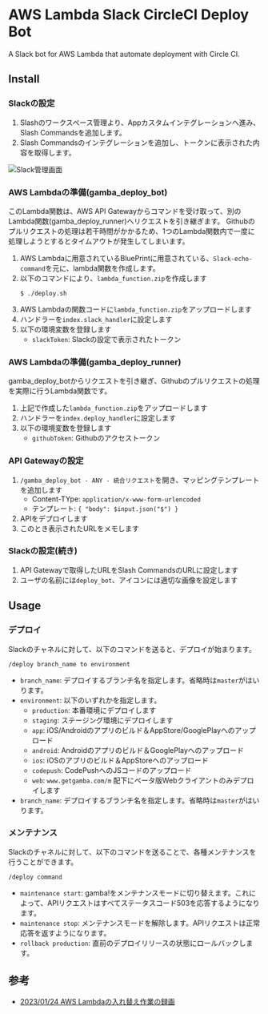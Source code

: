 
# AWS Lambda Slack CircleCI Deploy Bot

A Slack bot for AWS Lambda that automate deployment with Circle CI.

## Install

### Slackの設定
1. Slashのワークスペース管理より、Appカスタムインテグレーションへ進み、Slash Commandsを追加します。
1. Slash Commandsのインテグレーションを追加し、トークンに表示された内容を取得します。

![Slack管理画面](https://user-images.githubusercontent.com/1058058/121304694-a3988c80-c937-11eb-978d-722643179505.png)

### AWS Lambdaの準備(gamba_deploy_bot)
このLambda関数は、AWS API Gatewayからコマンドを受け取って、別のLambda関数(gamba_deploy_runner)へリクエストを引き継ぎます。
Githubのプルリクエストの処理は若干時間がかかるため、1つのLambda関数内で一度に処理しようとするとタイムアウトが発生してしまいます。

1. AWS Lambdaに用意されているBluePrintに用意されている、`Slack-echo-command`を元に、lambda関数を作成します。
1. 以下のコマンドにより、`lambda_function.zip`を作成します
    ```
    $ ./deploy.sh
    ```
1. AWS Lambdaの関数コードに`lambda_function.zip`をアップロードします
1. ハンドラーを`index.slack_handler`に設定します
1. 以下の環境変数を登録します
    * `slackToken`: Slackの設定で表示されたトークン

### AWS Lambdaの準備(gamba_deploy_runner)
gamba_deploy_botからリクエストを引き継ぎ、Githubのプルリクエストの処理を実際に行うLambda関数です。

1. 上記で作成した`lambda_function.zip`をアップロードします
1. ハンドラーを`index.deploy_handler`に設定します
1. 以下の環境変数を登録します
    * `githubToken`: Githubのアクセストークン

### API Gatewayの設定
1.  `/gamba_deploy_bot - ANY - 統合リクエスト`を開き、マッピングテンプレートを追加します
    * Content-TYpe: `application/x-www-form-urlencoded`
    * テンプレート: `{ "body": $input.json("$") }`
2. APIをデプロイします
3. このとき表示されたURLをメモします

### Slackの設定(続き)
1. API Gatewayで取得したURLをSlash CommandsのURLに設定します
1. ユーザの名前には`deploy_bot`、アイコンには適切な画像を設定します

## Usage
### デプロイ
Slackのチャネルに対して、以下のコマンドを送ると、デプロイが始まります。

```
/deploy branch_name to environment
```
* `branch_name`: デプロイするブランチ名を指定します。省略時は`master`がはいります。
* `environment`: 以下のいずれかを指定します。
  * `production`: 本番環境にデプロイします
  * `staging`: ステージング環境にデプロイします
  * `app`: iOS/Androidのアプリのビルド＆AppStore/GooglePlayへのアップロード
  * `android`: Androidのアプリのビルド＆GooglePlayへのアップロード 
  * `ios`: iOSのアプリのビルド＆AppStoreへのアップロード 
  * `codepush`: CodePushへのJSコードのアップロード
  * `web`: `www.getgamba.com/m` 配下にベータ版Webクライアントのみデプロイします
* `branch_name`: デプロイするブランチ名を指定します。省略時は`master`がはいります。

### メンテナンス
Slackのチャネルに対して、以下のコマンドを送ることで、各種メンテナンスを行うことができます。

```
/deploy command
```
* `maintenance start`: gamba!をメンテナンスモードに切り替えます。これによって、APIリクエストはすべてステータスコード503を応答するようになります。
* `maintenance stop`: メンテナンスモードを解除します。APIリクエストは正常応答を返すようになります。
* `rollback production`: 直前のデプロイリリースの状態にロールバックします。

## 参考
* [2023/01/24 AWS Lambdaの入れ替え作業の録画](https://drive.google.com/file/d/1SLRfoHC91MkBPbz6xLZmNbt0-fjubIQh/view)

